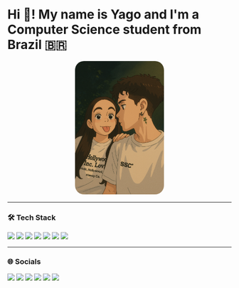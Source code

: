 # Hi 👋! My name is Yago and I'm a Computer Science student from Brazil 🇧🇷

<p align="center">
  <img src="/823fac7d-2f3b-447d-83f4-4106226cc0db.png" width="200" style="border-radius: 20px" alt="Yago Avatar">
</p>

---

### 🛠️ Tech Stack

<p align="left">
  <img src="https://img.shields.io/badge/JavaScript-F7DF1E?style=for-the-badge&logo=javascript&logoColor=black"/>
  <img src="https://img.shields.io/badge/TypeScript-3178C6?style=for-the-badge&logo=typescript&logoColor=white"/>
  <img src="https://img.shields.io/badge/React-61DAFB?style=for-the-badge&logo=react&logoColor=black"/>
  <img src="https://img.shields.io/badge/HTML5-E34F26?style=for-the-badge&logo=html5&logoColor=white"/>
  <img src="https://img.shields.io/badge/CSS3-1572B6?style=for-the-badge&logo=css3&logoColor=white"/>
  <img src="https://img.shields.io/badge/Python-3776AB?style=for-the-badge&logo=python&logoColor=white"/>
  <img src="https://img.shields.io/badge/C%23-512BD4?style=for-the-badge&logo=csharp&logoColor=white"/>
</p>

---

### 🌐 Socials

<p align="left">
  <a href="https://youtube.com" target="_blank"><img src="https://img.shields.io/badge/YOUTUBE-FF0000?style=for-the-badge&logo=youtube&logoColor=white" /></a>
  <a href="https://instagram.com" target="_blank"><img src="https://img.shields.io/badge/INSTAGRAM-E4405F?style=for-the-badge&logo=instagram&logoColor=white" /></a>
  <a href="https://twitch.tv" target="_blank"><img src="https://img.shields.io/badge/TWITCH-9146FF?style=for-the-badge&logo=twitch&logoColor=white" /></a>
  <a href="https://discord.com" target="_blank"><img src="https://img.shields.io/badge/DISCORD-5865F2?style=for-the-badge&logo=discord&logoColor=white" /></a>
  <a href="mailto:seuemail@gmail.com"><img src="https://img.shields.io/badge/GMAIL-EA4335?style=for-the-badge&logo=gmail&logoColor=white" /></a>
  <a href="https://linkedin.com/in/seulinkedin" target="_blank"><img src="https://img.shields.io/badge/LINKEDIN-0A66C2?style=for-the-badge&logo=linkedin&logoColor=white" /></a>
</p>
